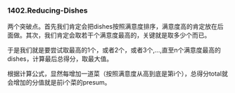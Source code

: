 ### 1402.Reducing-Dishes

两个突破点。首先我们肯定会把dishes按照满意度排序，满意度高的肯定放在后面做。其次，我们肯定会取若干个满意度最高的，关键就是取多少个而已。

于是我们就是要尝试取最高的1个，或者2个，或者3个,...,直至n个满意度最高的dishes，计算最后总得分，取最大值。

根据计算公式，显然每增加一道菜（按照满意度从高到底是第i个），总得分total就会增加的分值就是前i个菜的presum。
